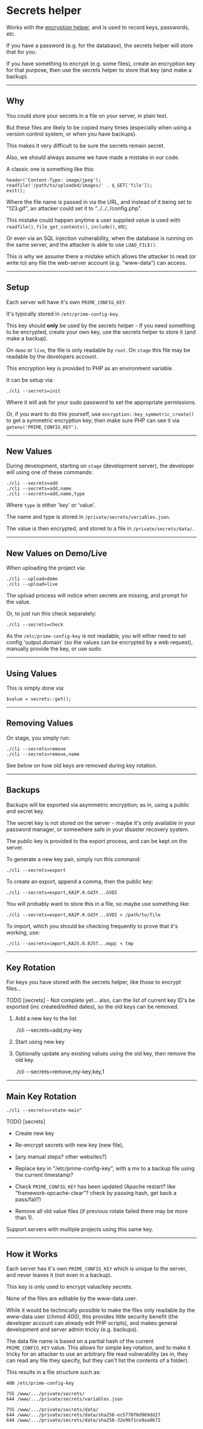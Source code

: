 
# Secrets helper

Works with the [encryption helper](../../doc/helpers/encryption.md), and is used to record keys, passwords, etc.

If you have a password (e.g. for the database), the secrets helper will store that for you.

If you have something to encrypt (e.g. some files), create an encryption key for that purpose, then use the secrets helper to store that key (and make a backup).

---

## Why

You could store your secrets in a file on your server, in plain text.

But these files are likely to be copied many times (especially when using a version control system, or when you have backups).

This makes it very difficult to be sure the secrets remain secret.

Also, we should always assume we have made a mistake in our code.

A classic one is something like this:

    header('Content-Type: image/jpeg');
    readfile('/path/to/uploaded/images/' . $_GET['file']);
    exit();

Where the file name is passed in via the URL, and instead of it being set to "123.gif", an attacker could set it to "../../../config.php".

This mistake could happen anytime a user supplied value is used with `readfile()`, `file_get_contents()`, `include()`, etc;

Or even via an SQL injection vulnerability, when the database is running on the same server, and the attacker is able to use `LOAD_FILE()`.

This is why we assume there a mistake which allows the attacker to read (or write to) any file the web-server account (e.g. "www-data") can access.

---

## Setup

Each server will have it's own `PRIME_CONFIG_KEY`.

It's typically stored in `/etc/prime-config-key`.

This key should **only** be used by the secrets helper - If you need something to be encrypted, create your own key, use the secrets helper to store it (and make a backup).

On `demo` or `live`, the file is only readable by `root`. On `stage` this file may be readable by the developers account.

This encryption key is provided to PHP as an environment variable.

It can be setup via:

    ./cli --secrets=init

Where it will ask for your sudo password to set the appropriate permissions.

Or, if you want to do this yourself, use `encryption::key_symmetric_create()` to get a symmetric encryption key; then make sure PHP can see it via `getenv('PRIME_CONFIG_KEY')`.

---

## New Values

During development, starting on `stage` (development server), the developer will using one of these commands:

    ./cli --secrets=add
    ./cli --secrets=add,name
    ./cli --secrets=add,name,type

Where `type` is either 'key' or 'value'.

The name and type is stored in `/private/secrets/variables.json`.

The value is then encrypted, and stored to a file in `/private/secrets/data/`.

---

## New Values on Demo/Live

When uploading the project via:

    ./cli --upload=demo
    ./cli --upload=live

The upload process will notice when secrets are missing, and prompt for the value.

Or, to just run this check separately:

    ./cli --secrets=check

As the `/etc/prime-config-key` is not readable, you will either need to set config 'output.domain' (so the values can be encrypted by a web request), manually provide the key, or use sudo.

---

## Using Values

This is simply done via:

    $value = secrets::get();

---

## Removing Values

On stage, you simply run:

    ./cli --secrets=remove
    ./cli --secrets=remove,name

See below on how old keys are removed during key rotation.

---

## Backups

Backups will be exported via asymmetric encryption; as in, using a public and secret key.

The secret key is not stored on the server - maybe it's only available in your password manager, or somewhere safe in your disaster recovery system.

The public key is provided to the export process, and can be kept on the server.

To generate a new key pair, simply run this command:

    ./cli --secrets=export

To create an export, append a comma, then the public key:

    ./cli --secrets=export,KA2P.0.Gd3Y...GVDI

You will probably want to store this in a file, so maybe use something like:

    ./cli --secrets=export,KA2P.0.Gd3Y...GVDI > /path/to/file

To import, which you should be checking frequently to prove that it's working, use:

    ./cli --secrets=import,KA2S.0.825T...mqqc < tmp

---

## Key Rotation

For keys you have stored with the secrets helper, like those to encrypt files...

TODO [secrets] - Not complete yet... also, can the list of current key ID's be exported (inc created/edited dates), so the old keys can be removed.

1. Add a new key to the list

    ./cli --secrets=add,my-key

2. Start using new key

3. Optionally update any existing values using the old key, then remove the old key.

    ./cli --secrets=remove,my-key,key,1

---

## Main Key Rotation

    ./cli --secrets=rotate-main"

TODO [secrets]

- Create new key
- Re-encrypt secrets with new key (new file),

- [any manual steps? other websites?]

- Replace key in "/etc/prime-config-key", with a mv to a backup file using the current timestamp?
- Check `PRIME_CONFIG_KEY` has been updated (Apache restart? like "framework-opcache-clear"? check by passing hash, get back a pass/fail?)
- Remove all old value files (if previous rotate failed there may be more than 1).

Support servers with multiple projects using this same key.

---

## How it Works

Each server has it's own `PRIME_CONFIG_KEY` which is unique to the server, and never leaves it (not even in a backup).

This key is only used to encrypt value/key secrets.

None of the files are editable by the www-data user.

While it would be technically possible to make the files only readable by the www-data user (chmod 400), this provides little security benefit (the developer account can already edit PHP scripts), and makes general development and server admin tricky (e.g. backups).

The data file name is based on a partial hash of the current `PRIME_CONFIG_KEY` value. This allows for simple key rotation, and to make it tricky for an attacker to use an arbitrary file read vulnerability (as in, they can read any file they specify, but they can't list the contents of a folder).

This results in a file structure such as:

    400 /etc/prime-config-key

    755 /www/.../private/secrets/
    644 /www/.../private/secrets/variables.json

    755 /www/.../private/secrets/data/
    644 /www/.../private/secrets/data/sha256-ec5770f0d969dd27
    644 /www/.../private/secrets/data/sha256-32e9bf1ce9aa0672
